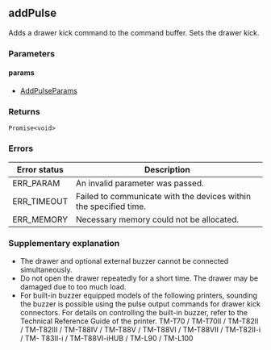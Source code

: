 ## addPulse

Adds a drawer kick command to the command buffer. Sets the drawer kick.

### Parameters

#### params

- [AddPulseParams](../interfaces/addPulseParams.md)

### Returns

`Promise<void>`

### Errors

| **Error status** | **Description** |
| --- | --- |
| ERR_PARAM | An invalid parameter was passed. |
| ERR_TIMEOUT | Failed to communicate with the devices within the specified time. |
| ERR_MEMORY | Necessary memory could not be allocated. |

### Supplementary explanation

- The drawer and optional external buzzer cannot be connected simultaneously.
- Do not open the drawer repeatedly for a short time. The drawer may be damaged due to too much load.
- For built-in buzzer equipped models of the following printers, sounding the buzzer is possible using the pulse output commands for drawer kick connectors.
For details on controlling the built-in buzzer, refer to the Technical Reference Guide of the printer. TM-T70 / TM-T70II / TM-T82II / TM-T82III / TM-T88IV / TM-T88V / TM-T88VI / TM-T88VII / TM-T82II-i / TM- T83II-i / TM-T88VI-iHUB / TM-L90 / TM-L100

